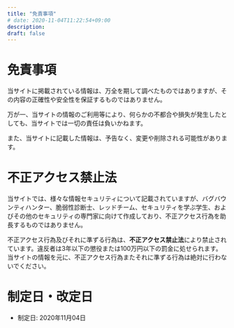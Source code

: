 ```yaml
---
title: "免責事項"
# date: 2020-11-04T11:22:54+09:00
description:
draft: false
---
```


# 免責事項

当サイトに掲載されている情報は、万全を期して調べたものではありますが、その内容の正確性や安全性を保証するものではありません。

万が一、当サイトの情報のご利用等により、何らかの不都合や損失が発生したとしても、当サイトでは一切の責任は負いかねます。

また、当サイトに記載した情報は、予告なく、変更や削除される可能性があります。

# 不正アクセス禁止法

当サイトでは、様々な情報セキュリティについて記載されていますが、バグバウンティハンター、脆弱性診断士、レッドチーム、セキュリティを学ぶ学生、およびその他のセキュリティの専門家に向けて作成しており、不正アクセス行為を助長するものではありません。

不正アクセス行為及びそれに準ずる行為は、**不正アクセス禁止法**により禁止されています。違反者は3年以下の懲役または100万円以下の罰金に処せられます。当サイトの情報を元に、不正アクセス行為またそれに準ずる行為は絶対に行わないでください。

# 制定日・改定日
- 制定日: 2020年11月04日